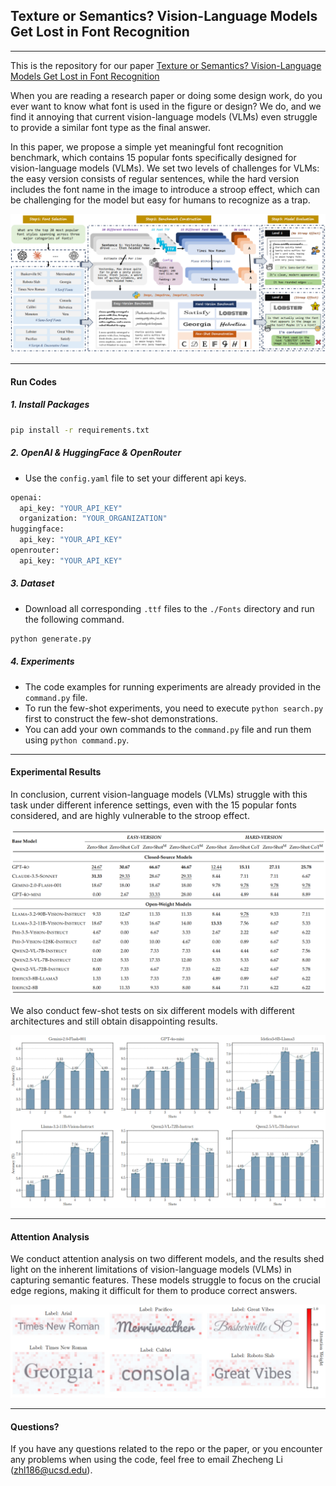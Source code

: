 ## Texture or Semantics? Vision-Language Models Get Lost in Font Recognition

------------------------------------------------------------------------------------------------------------------

This is the repository for our paper [Texture or Semantics? Vision-Language Models Get Lost in Font Recognition](https://arxiv.org/abs/2503.23768)

When you are reading a research paper or doing some design work, do you ever want to know what font is used in the figure or design? We do, and we find it annoying that current vision-language models (VLMs) even struggle to provide a similar font type as the final answer.

In this paper, we propose a simple yet meaningful font recognition benchmark, which contains 15 popular fonts specifically designed for vision-language models (VLMs). We set two levels of challenges for VLMs: the easy version consists of regular sentences, while the hard version includes the font name in the image to introduce a stroop effect, which can be challenging for the model but easy for humans to recognize as a trap.

![dataset](./Figs/dataset.png)

------------------------------------------------------------------------------------------------------------------

#### Run Codes

##### 1. Install Packages

```bash
pip install -r requirements.txt
```

##### 2. OpenAI & HuggingFace & OpenRouter

- Use the ``config.yaml`` file to set your different api keys.

```bash
openai:
  api_key: "YOUR_API_KEY"
  organization: "YOUR_ORGANIZATION"
huggingface:
  api_key: "YOUR_API_KEY"
openrouter:
  api_key: "YOUR_API_KEY"
```

##### 3. Dataset

- Download all corresponding ``.ttf`` files to the ``./Fonts`` directory and run the following command.

```bash
python generate.py
```

##### 4. Experiments

- The code examples for running experiments are already provided in the ``command.py`` file.
- To run the few-shot experiments, you need to execute ``python search.py`` first to construct the few-shot demonstrations.
- You can add your own commands to the ``command.py`` file and run them using ``python command.py``.

------------------------------------------------------------------------------------------------------------------

#### Experimental Results

In conclusion, current vision-language models (VLMs) struggle with this task under different inference settings, even with the 15 popular fonts considered, and are highly vulnerable to the stroop effect.

![results](./Figs/results.png)

We also conduct few-shot tests on six different models with different architectures and still obtain disappointing results.

![fewshot](./Figs/fewshot.png)

------------------------------------------------------------------------------------------------------------------

#### Attention Analysis

We conduct attention analysis on two different models, and the results shed light on the inherent limitations of vision-language models (VLMs) in capturing semantic features. These models struggle to focus on the crucial edge regions, making it difficult for them to produce correct answers.

![attention](./Figs/attention.png)

------------------------------------------------------------------------------------------------------------------

#### Questions?

If you have any questions related to the repo or the paper, or you encounter any problems when using the code, feel free to email Zhecheng Li (zhl186@ucsd.edu).
